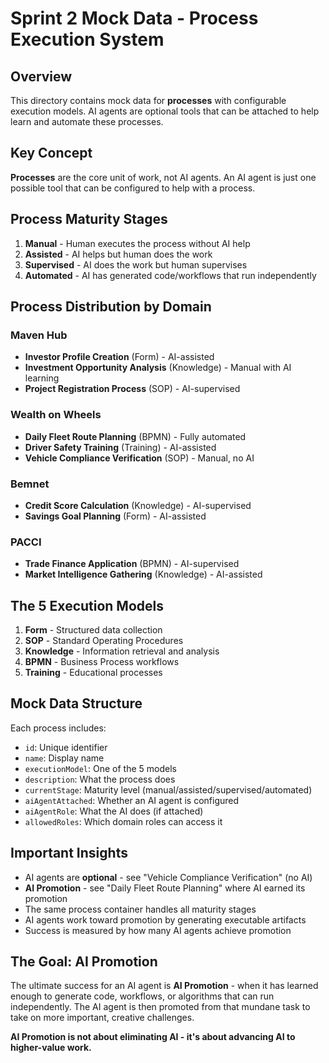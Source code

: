 # Sprint 2 Mock Data - Process Execution System

## Overview
This directory contains mock data for **processes** with configurable execution models. AI agents are optional tools that can be attached to help learn and automate these processes.

## Key Concept
**Processes** are the core unit of work, not AI agents. An AI agent is just one possible tool that can be configured to help with a process.

## Process Maturity Stages

1. **Manual** - Human executes the process without AI help
2. **Assisted** - AI helps but human does the work
3. **Supervised** - AI does the work but human supervises
4. **Automated** - AI has generated code/workflows that run independently

## Process Distribution by Domain

### Maven Hub
- **Investor Profile Creation** (Form) - AI-assisted
- **Investment Opportunity Analysis** (Knowledge) - Manual with AI learning
- **Project Registration Process** (SOP) - AI-supervised

### Wealth on Wheels
- **Daily Fleet Route Planning** (BPMN) - Fully automated
- **Driver Safety Training** (Training) - AI-assisted
- **Vehicle Compliance Verification** (SOP) - Manual, no AI

### Bemnet
- **Credit Score Calculation** (Knowledge) - AI-supervised
- **Savings Goal Planning** (Form) - AI-assisted

### PACCI
- **Trade Finance Application** (BPMN) - AI-supervised
- **Market Intelligence Gathering** (Knowledge) - AI-assisted

## The 5 Execution Models

1. **Form** - Structured data collection
2. **SOP** - Standard Operating Procedures
3. **Knowledge** - Information retrieval and analysis
4. **BPMN** - Business Process workflows
5. **Training** - Educational processes

## Mock Data Structure

Each process includes:
- `id`: Unique identifier
- `name`: Display name
- `executionModel`: One of the 5 models
- `description`: What the process does
- `currentStage`: Maturity level (manual/assisted/supervised/automated)
- `aiAgentAttached`: Whether an AI agent is configured
- `aiAgentRole`: What the AI does (if attached)
- `allowedRoles`: Which domain roles can access it

## Important Insights

- AI agents are **optional** - see "Vehicle Compliance Verification" (no AI)
- **AI Promotion** - see "Daily Fleet Route Planning" where AI earned its promotion
- The same process container handles all maturity stages
- AI agents work toward promotion by generating executable artifacts
- Success is measured by how many AI agents achieve promotion

## The Goal: AI Promotion

The ultimate success for an AI agent is **AI Promotion** - when it has learned enough to generate code, workflows, or algorithms that can run independently. The AI agent is then promoted from that mundane task to take on more important, creative challenges.

**AI Promotion is not about eliminating AI - it's about advancing AI to higher-value work.**